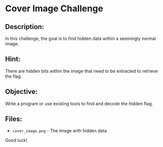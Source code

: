 # Cover Image Challenge

## Description:
In this challenge, the goal is to find hidden data within a seemingly normal image.

## Hint:
There are hidden bits within the image that need to be extracted to retrieve the flag.

## Objective:
Write a program or use existing tools to find and decode the hidden flag.

## Files:
- `cover_image.png` - The image with hidden data

Good luck!
